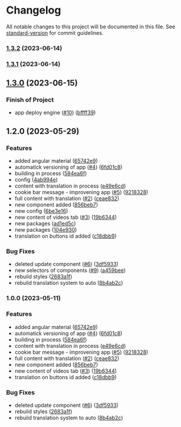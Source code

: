 # Changelog

All notable changes to this project will be documented in this file. See [standard-version](https://github.com/conventional-changelog/standard-version) for commit guidelines.

### [1.3.2](https://github.com/Johngtka/atm-heart/compare/v1.3.0...v1.3.2) (2023-06-14)

### [1.3.1](https://github.com/Johngtka/atm-heart/compare/v1.3.0...v1.3.1) (2023-06-14)

## [1.3.0](https://github.com/Johngtka/atm-heart/compare/v1.2.0...v1.3.0) (2023-06-15)

### Finish of Project

-   app deploy engine ([#10](https://github.com/Johngtka/atm-heart/issues/10)) ([bffff39](https://github.com/Johngtka/atm-heart/commit/bffff39b1cba6aa56cecdf4d619da362b36b01c7))

## 1.2.0 (2023-05-29)

### Features

-   added angular material ([65742e9](https://github.com/Johngtka/atm-heart/commit/65742e9f5fdb09bb68f74d52c81c5e3439ce3376))
-   automatick versioning of app ([#4](https://github.com/Johngtka/atm-heart/issues/4)) ([6fd01c8](https://github.com/Johngtka/atm-heart/commit/6fd01c874b754c698b6577b4641a6b8251544a68))
-   building in process ([584ea6f](https://github.com/Johngtka/atm-heart/commit/584ea6fa6be033a394b7df8dc88cb34ccca44363))
-   config ([4ab994e](https://github.com/Johngtka/atm-heart/commit/4ab994ef2695a9aa31b87ed8c3ef4a0e06db3826))
-   content with translation in process ([e49e6cd](https://github.com/Johngtka/atm-heart/commit/e49e6cdda65a05c1f4864ff359f821960a553396))
-   cookie bar message - improvening app ([#5](https://github.com/Johngtka/atm-heart/issues/5)) ([9218328](https://github.com/Johngtka/atm-heart/commit/921832832444895f452ec225b85dbb10f26551de))
-   full content with translation ([#2](https://github.com/Johngtka/atm-heart/issues/2)) ([ceae832](https://github.com/Johngtka/atm-heart/commit/ceae832b49fc9fa2f914e16a25f7c58928ce61f7))
-   new component added ([856beb7](https://github.com/Johngtka/atm-heart/commit/856beb74289ac26c2e6d066c227396b7da06cb16))
-   new config ([6be3e16](https://github.com/Johngtka/atm-heart/commit/6be3e165d84da83bc95902b8dba610a8f3b80f89))
-   new content of videos tab ([#3](https://github.com/Johngtka/atm-heart/issues/3)) ([19b6344](https://github.com/Johngtka/atm-heart/commit/19b634472ea62283659dd229a2ad1cc04eaac56f))
-   new packages ([ad1ed5c](https://github.com/Johngtka/atm-heart/commit/ad1ed5c0f1a8db371353b55299c4ad4500b7d886))
-   new packages ([104e930](https://github.com/Johngtka/atm-heart/commit/104e930f6a2546a504ee541a90941814d1b4fd61))
-   translation on buttons id added ([c18dbb9](https://github.com/Johngtka/atm-heart/commit/c18dbb9f8180e4b1a129aafc15df7694889b2797))

### Bug Fixes

-   deleted update component ([#6](https://github.com/Johngtka/atm-heart/issues/6)) ([3df5933](https://github.com/Johngtka/atm-heart/commit/3df5933c38878efcf66b244b2758f7acec208fd4))
-   new selectors of components ([#9](https://github.com/Johngtka/atm-heart/issues/9)) ([a459bee](https://github.com/Johngtka/atm-heart/commit/a459bee81226a0fa8db4b53de077cc5e4d215719))
-   rebuild styles ([2683a1f](https://github.com/Johngtka/atm-heart/commit/2683a1f63556580130f15b9fe4dbb479a732ca12))
-   rebuild translation system to auto ([8b4ab2c](https://github.com/Johngtka/atm-heart/commit/8b4ab2c640d5f4cae95db3eb89339f996324e891))

### 1.0.0 (2023-05-11)

### Features

-   added angular material ([65742e9](https://github.com/Johngtka/atm-heart/commit/65742e9f5fdb09bb68f74d52c81c5e3439ce3376))
-   automatick versioning of app ([#4](https://github.com/Johngtka/atm-heart/issues/4)) ([6fd01c8](https://github.com/Johngtka/atm-heart/commit/6fd01c874b754c698b6577b4641a6b8251544a68))
-   building in process ([584ea6f](https://github.com/Johngtka/atm-heart/commit/584ea6fa6be033a394b7df8dc88cb34ccca44363))
-   content with translation in process ([e49e6cd](https://github.com/Johngtka/atm-heart/commit/e49e6cdda65a05c1f4864ff359f821960a553396))
-   cookie bar message - improvening app ([#5](https://github.com/Johngtka/atm-heart/issues/5)) ([9218328](https://github.com/Johngtka/atm-heart/commit/921832832444895f452ec225b85dbb10f26551de))
-   full content with translation ([#2](https://github.com/Johngtka/atm-heart/issues/2)) ([ceae832](https://github.com/Johngtka/atm-heart/commit/ceae832b49fc9fa2f914e16a25f7c58928ce61f7))
-   new component added ([856beb7](https://github.com/Johngtka/atm-heart/commit/856beb74289ac26c2e6d066c227396b7da06cb16))
-   new content of videos tab ([#3](https://github.com/Johngtka/atm-heart/issues/3)) ([19b6344](https://github.com/Johngtka/atm-heart/commit/19b634472ea62283659dd229a2ad1cc04eaac56f))
-   translation on buttons id added ([c18dbb9](https://github.com/Johngtka/atm-heart/commit/c18dbb9f8180e4b1a129aafc15df7694889b2797))

### Bug Fixes

-   deleted update component ([#6](https://github.com/Johngtka/atm-heart/issues/6)) ([3df5933](https://github.com/Johngtka/atm-heart/commit/3df5933c38878efcf66b244b2758f7acec208fd4))
-   rebuild styles ([2683a1f](https://github.com/Johngtka/atm-heart/commit/2683a1f63556580130f15b9fe4dbb479a732ca12))
-   rebuild translation system to auto ([8b4ab2c](https://github.com/Johngtka/atm-heart/commit/8b4ab2c640d5f4cae95db3eb89339f996324e891))
